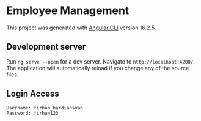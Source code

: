 # Employee Management

This project was generated with [Angular CLI](https://github.com/angular/angular-cli) version 16.2.5.

## Development server

Run `ng serve --open` for a dev server. Navigate to `http://localhost:4200/`. The application will automatically reload if you change any of the source files.

## Login Access
```
Username: firhan_hardiansyah
Password: firhan123
```
